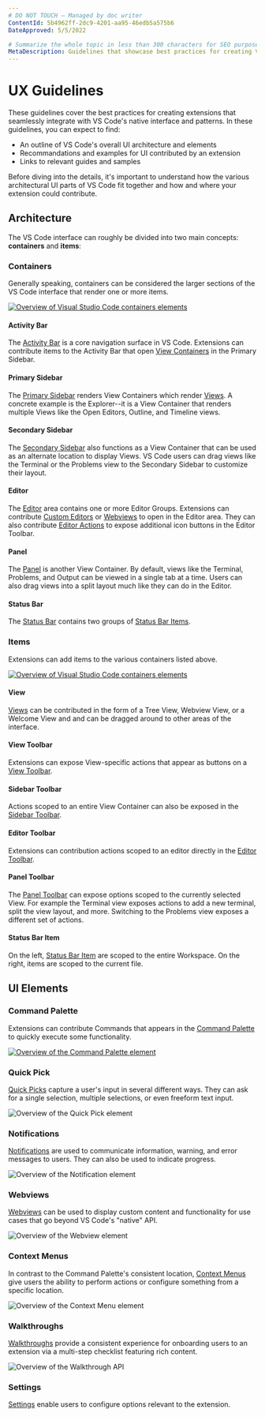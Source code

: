 ```yaml
---
# DO NOT TOUCH — Managed by doc writer
ContentId: 5b4962ff-2dc9-4201-aa95-46edb5a575b6
DateApproved: 5/5/2022

# Summarize the whole topic in less than 300 characters for SEO purpose
MetaDescription: Guidelines that showcase best practices for creating Visual Studio Code extensions.
---
```


# UX Guidelines

These guidelines cover the best practices for creating extensions that seamlessly integrate with VS Code's native interface and patterns. In these guidelines, you can expect to find:
- An outline of VS Code's overall UI architecture and elements
- Recommandations and examples for UI contributed by an extension
- Links to relevant guides and samples

Before diving into the details, it's important to understand how the various architectural UI parts of VS Code fit together and how and where your extension could contribute.

## Architecture

The VS Code interface can roughly be divided into two main concepts: **containers** and **items**:

### Containers

Generally speaking, containers can be considered the larger sections of the VS Code interface that render one or more items.

[![Overview of Visual Studio Code containers elements](images/examples/architecture-containers.png)](/assets/api/ux-guidelines/examples/architecture-containers.png)

#### Activity Bar

The [Activity Bar](api/ux-guidelines/activity-bar) is a core navigation surface in VS Code. Extensions can contribute items to the Activity Bar that open [View Containers](api/ux-guidelines/views#view-containers) in the Primary Sidebar.

#### Primary Sidebar

The [Primary Sidebar](api/ux-guidelines/sidebars#primary-sidebar) renders View Containers which render [Views](api/ux-guidelines/views). A concrete example is the Explorer--it is a View Container that renders multiple Views like the Open Editors, Outline, and Timeline views.

#### Secondary Sidebar

The [Secondary Sidebar](api/ux-guidelines/sidebars#secondary-sidebar) also functions as a View Container that can be used as an alternate location to display Views. VS Code users can drag views like the Terminal or the Problems view to the Secondary Sidebar to customize their layout.

#### Editor

The [Editor](api/ux-guidelines/editor) area contains one or more Editor Groups. Extensions can contribute [Custom Editors](api/extension-guides/custom-editors) or [Webviews](api/ux-guidelines/webviews) to open in the Editor area. They can also contribute [Editor Actions](api/ux-guidelines/editors#editor-actions) to expose additional icon buttons in the Editor Toolbar.

#### Panel

The [Panel](api/ux-guidelines/panel) is another View Container. By default, views like the Terminal, Problems, and Output can be viewed in a single tab at a time. Users can also drag views into a split layout much like they can do in the Editor.

#### Status Bar

The [Status Bar](api/ux-guidelines/status-bar) contains two groups of [Status Bar Items](api/ux-guidelines/status-bar#status-bar-items).

### Items

Extensions can add items to the various containers listed above.

[![Overview of Visual Studio Code containers elements](images/examples/architecture-sections.png)](/assets/api/ux-guidelines/examples/architecture-sections.png)

#### View

[Views](api/ux-guidelines/views) can be contributed in the form of a Tree View, Webview View, or a Welcome View and and can be dragged around to other areas of the interface.

#### View Toolbar

Extensions can expose View-specific actions that appear as buttons on a [View Toolbar](api/ux-guidelines/views#view-toolbar).

#### Sidebar Toolbar

Actions scoped to an entire View Container can also be exposed in the [Sidebar Toolbar](api/ux-guidelines/sidebars#sidebar-toolbar).

#### Editor Toolbar

Extensions can contribution actions scoped to an editor directly in the [Editor Toolbar](api/ux-guidelines/editors#editor-toolbar).

#### Panel Toolbar

The [Panel Toolbar](api/ux-guidelines/panel#panel-toolbar) can expose options scoped to the currently selected View. For example the Terminal view exposes actions to add a new terminal, split the view layout, and more. Switching to the Problems view exposes a different set of actions.

#### Status Bar Item

On the left, [Status Bar Item](api/ux-guidelines/status-bar#status-bar-items) are scoped to the entire Workspace. On the right, items are scoped to the current file.

## UI Elements

### Command Palette

Extensions can contribute Commands that appears in the [Command Palette](api/ux-guidelines/command-palette) to quickly execute some functionality.

[![Overview of the Command Palette element](images/examples/command-palette.png)](images/examples/command-palette.png)

### Quick Pick

[Quick Picks](api/ux-guidelines/quick-picks) capture a user's input in several different ways. They can ask for a single selection, multiple selections, or even freeform text input.

![Overview of the Quick Pick element](images/examples/quick-pick.png)

### Notifications

[Notifications](api/ux-guidelines/notifications) are used to communicate information, warning, and error messages to users. They can also be used to indicate progress.

![Overview of the Notification element](images/examples/notification.png)

### Webviews

[Webviews](api/ux-guidelines/webviews) can be used to display custom content and functionality for use cases that go beyond VS Code's "native" API.

![Overview of the Webview element](images/examples/webview.png)

### Context Menus

In contrast to the Command Palette's consistent location, [Context Menus](api/ux-guidelines/context-menus) give users the ability to perform actions or configure something from a specific location.

![Overview of the Context Menu element](images/examples/context-menu.png)

### Walkthroughs

[Walkthroughs](api/ux-guidelines/walkthroughs) provide a consistent experience for onboarding users to an extension via a multi-step checklist featuring rich content.

![Overview of the Walkthrough API](images/examples/walkthrough.png)

### Settings

[Settings](api/ux-guidelines/settings) enable users to configure options relevant to the extension.

